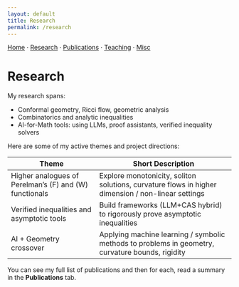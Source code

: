 ```yaml
---
layout: default
title: Research
permalink: /research
---
```


<p style="margin:0 0 1rem 0;">
  <a href="{{ '/' | relative_url }}">Home</a> ·
  <a href="{{ '/research' | relative_url }}">Research</a> ·
  <a href="{{ '/publications' | relative_url }}">Publications</a> ·
  <a href="{{ '/teaching' | relative_url }}">Teaching</a> ·
  <a href="{{ '/misc' | relative_url }}">Misc</a>
</p>

# Research

My research spans:

- Conformal geometry, Ricci flow, geometric analysis  
- Combinatorics and analytic inequalities  
- AI-for-Math tools: using LLMs, proof assistants, verified inequality solvers  

Here are some of my active themes and project directions:

| Theme | Short Description |
|---|---|
| Higher analogues of Perelman’s \(F\) and \(W\) functionals | Explore monotonicity, soliton solutions, curvature flows in higher dimension / non-linear settings |
| Verified inequalities and asymptotic tools | Build frameworks (LLM+CAS hybrid) to rigorously prove asymptotic inequalities |
| AI + Geometry crossover | Applying machine learning / symbolic methods to problems in geometry, curvature bounds, rigidity |

You can see my full list of publications and then for each, read a summary in the **Publications** tab.
